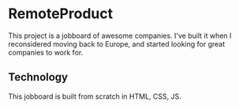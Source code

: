 # RemoteProduct

This project is a jobboard of awesome companies. I've built it when I reconsidered moving back to Europe, and started looking for great companies to work for. 

## Technology
This jobboard is built from scratch in HTML, CSS, JS.

